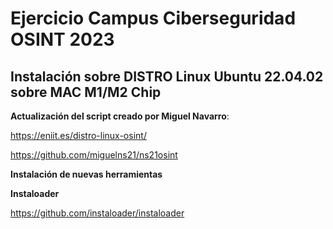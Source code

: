 # Ejercicio Campus Ciberseguridad OSINT 2023

## Instalación sobre DISTRO Linux Ubuntu 22.04.02 sobre MAC M1/M2 Chip

**Actualización del script creado por Miguel Navarro**:

https://eniit.es/distro-linux-osint/

https://github.com/miguelns21/ns21osint

**Instalación de nuevas herramientas**

**Instaloader**

https://github.com/instaloader/instaloader

